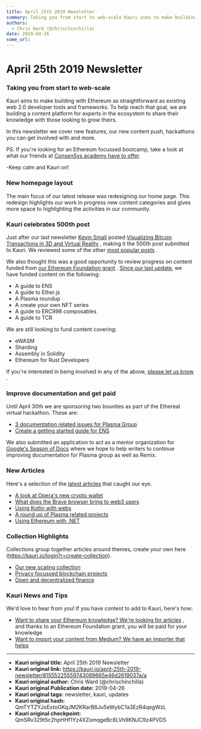 ```yaml
---
title: April 25th 2019 Newsletter
summary: Taking you from start to web-scale Kauri aims to make building with Ethereum as straightforward as existing web 2.0 developer tools and frameworks. To help reach that goal, we are building a content platform for experts in the ecosystem to share their knowledge with those looking to grow theirs. In this newsletter we cover new features, our new content push, hackathons you can get involved with and more. PS. If youre looking for an Ethereum focussed bootcamp, take a look at what our friends at C
authors:
  - Chris Ward (@chrischinchilla)
date: 2019-04-26
some_url: 
---
```


# April 25th 2019 Newsletter


### Taking you from start to web-scale

Kauri aims to make building with Ethereum as straightforward as existing web 2.0 developer tools and frameworks. To help reach that goal, we are building a content platform for experts in the ecosystem to share their knowledge with those looking to grow theirs.

In this newsletter we cover new features, our new content push, hackathons you can get involved with and more.

PS. If you're looking for an Ethereum focussed bootcamp, take a look at what our friends at [ConsenSys academy have to offer](https://pages.consensys.net/academy/bootcamp/register).

-Keep calm and Kauri on!


### New homepage layout

The main focus of our latest release was redesigning our home page. This redesign highlights our work in progress new content categories and gives more space to highlighting the activities in our community.


### Kauri celebrates 500th post

Just after our last newsletter [Kevin Small](https://kauri.io/public-profile/043f19855cc8b31941f72d4728a4d32c0476a70d)  posted [Visualizing Bitcoin Transactions in 3D and Virtual Reality](https://kauri.io/article/ef32ddae59094e8b99c92131b9148200) , making it the 500th post submitted to Kauri. We reviewed some of the other [most popular posts](https://kauri.io/article/de927174d7b54ac2a33d8a37c43f9797/v1) .

We also thought this was a good opportunity to review progress on content funded from [our Ethereum Foundation grant](https://kauri.io/article/b5c15961f13d4112bc82f6edb6fd3a75/v3/share-your-ethereum-knowledge-and-write-for-kauri) . [Since our last update](https://kauri.io/article/56de1edb7c4746568c608f0de24f75fb/v1/january-2019-ethereum-grant-update), we have funded content on the following:

* A guide to ENS
* A guide to Ether.js
* A Plasma roundup
* A create your own NFT series
* A guide to ERC998 composables
* A guide to TCR

We are still looking to fund content covering:

* eWASM
* Sharding
* Assembly in Solidity
* Ethereum for Rust Developers

If you're interested in being involved in any of the above, [please let us know](mailto:info@kauri.io?subject=Write%20for%20Kauri) .


### Improve documentation and get paid

Until April 30th we are sponsoring two bounties as part of the Ethereal virtual hackathon. These are:

* [3 documentation related issues for Plasma Group](https://gitcoin.co/issue/kauri-io/Content/39/2877)
* [Create a getting started guide for ENS](https://gitcoin.co/issue/ensdomains/docs/10/2816)

We also submitted an application to act as a mentor organization for [Google's Season of Docs](https://developers.google.com/season-of-docs/)  where we hope to help writers to continue improving documentation for Plasma group as well as Remix.


### New Articles

Here's a selection of the [latest articles](https://kauri.io/articles) that caught our eye.

* [A look at Opera's new crypto wallet](https://kauri.io/article/2cfdfa427d324b57b2afd034f3cfb145/v1/will-the-opera-web3-wallet-drive-adoption)
* [What does the Brave browser bring to web3 users](https://kauri.io/article/855e778477644972b3023383c9925d74/v3/understand-brave-browser-and-bat)
* [Using Kotlin with webs](https://kauri.io/article/311e46faf254462f9755e245a48de0cb/v1/simple-kotlin-springboot-dapp-utilizing-web3j)
* [A round up of Plasma related projects](https://kauri.io/article/3103de2a3a874f348013b96d157451be/v7/plasma-roundup:-from-mvp-to-mainnet)
* [Using Ethereum with .NET](https://kauri.io/article/7df58e34248a4153b9a5f1b0c0eb54f3/v1/a-.net-developer's-workflow-for-creating-and-calling-ethereum-smart-contracts)

###  Collection Highlights

Collections group together articles around themes, create your own here (https://kauri.io/login?r=create-collection).

* [Our new scaling collection](https://kauri.io/collection/5cb71c026b976600014a78ac/scaling)
* [Privacy focussed blockchain projects](https://kauri.io/collection/5cb71d136b976600014a78ad/privacy)
* [Open and decentralized finance](https://kauri.io/collection/5cab3a8c4e04590001eccfa2/open-finance-(defi))


### Kauri News and Tips

We'd love to hear from you! If you have content to add to Kauri, here's how:

* [Want to share your Ethereum knowledge? We're looking for articles](https://beta.kauri.io/article/b5c15961f13d4112bc82f6edb6fd3a75) , and thanks to an Ethereum Foundation grant, you will be paid for your knowledge
* [Want to import your content from Medium? We have an importer that helps](https://beta.kauri.io/article/15673b4f86da49f5aed621696499c662/v2/kauri-importer-guidelines)


---

- **Kauri original title:** April 25th 2019 Newsletter
- **Kauri original link:** https://kauri.io/april-25th-2019-newsletter/81555225559743089665e46d2619037a/a
- **Kauri original author:** Chris Ward (@chrischinchilla)
- **Kauri original Publication date:** 2019-04-26
- **Kauri original tags:** newsletter, kauri, updates
- **Kauri original hash:** QmTYTZYJoExtoGKqJM2KRarB6Ju5eWybC1a3EzR4qegWzL
- **Kauri original checkpoint:** QmSRv329t5c2hpHHf1Yz4XZomqgeBc8LVh9KNJC9z4PVDS



